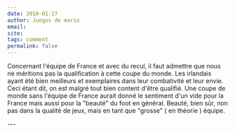 ```yaml
---
date: 2010-01-27
author: Juegos de mario
email: 
site: 
tags: comment
permalink: false
---
```


<p>Concernant l'équipe de France et avec du recul, il faut admettre que nous ne méritions pas la qualification à cette coupe du monde. Les irlandais ayant été bien meilleurs et exemplaires dans leur combativité et leur envie. Ceci étant dit, on est malgré tout bien content d'être qualifié. Une coupe de monde sans l'équipe de France aurait donné le sentiment d'un vide pour la France mais aussi pour la &quot;beauté&quot; du foot en général. Beauté, bien sûr, non pas dans la qualité de jeux, mais en tant que &quot;grosse&quot; ( en théorie ) équipe.<br />
</p>
---